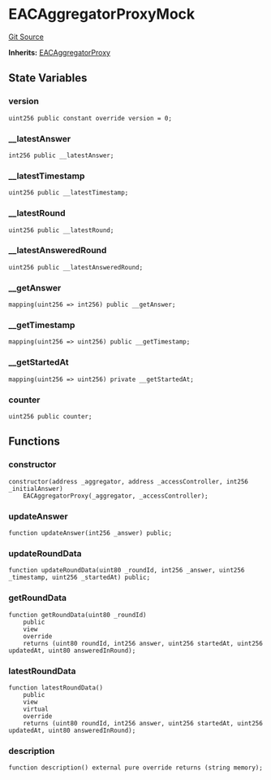 # EACAggregatorProxyMock
[Git Source](https://github.com/larrythecucumber321/protocol/blob/77d337b8595ba96d069ded321419b36a61984170/contracts/plugins/mocks/EACAggregatorProxyMock.sol)

**Inherits:**
[EACAggregatorProxy](/contracts/plugins/mocks/EACAggregatorProxyMock.sol/contract.EACAggregatorProxy.md)


## State Variables
### version

```solidity
uint256 public constant override version = 0;
```


### __latestAnswer

```solidity
int256 public __latestAnswer;
```


### __latestTimestamp

```solidity
uint256 public __latestTimestamp;
```


### __latestRound

```solidity
uint256 public __latestRound;
```


### __latestAnsweredRound

```solidity
uint256 public __latestAnsweredRound;
```


### __getAnswer

```solidity
mapping(uint256 => int256) public __getAnswer;
```


### __getTimestamp

```solidity
mapping(uint256 => uint256) public __getTimestamp;
```


### __getStartedAt

```solidity
mapping(uint256 => uint256) private __getStartedAt;
```


### counter

```solidity
uint256 public counter;
```


## Functions
### constructor


```solidity
constructor(address _aggregator, address _accessController, int256 _initialAnswer)
    EACAggregatorProxy(_aggregator, _accessController);
```

### updateAnswer


```solidity
function updateAnswer(int256 _answer) public;
```

### updateRoundData


```solidity
function updateRoundData(uint80 _roundId, int256 _answer, uint256 _timestamp, uint256 _startedAt) public;
```

### getRoundData


```solidity
function getRoundData(uint80 _roundId)
    public
    view
    override
    returns (uint80 roundId, int256 answer, uint256 startedAt, uint256 updatedAt, uint80 answeredInRound);
```

### latestRoundData


```solidity
function latestRoundData()
    public
    view
    virtual
    override
    returns (uint80 roundId, int256 answer, uint256 startedAt, uint256 updatedAt, uint80 answeredInRound);
```

### description


```solidity
function description() external pure override returns (string memory);
```

